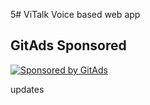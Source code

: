 5# ViTalk
Voice based web app

<!-- GitAds-Verify: 6WA7I37JWL3NLXLPH697Y5P4W1UUX6J6 -->

## GitAds Sponsored
[![Sponsored by GitAds](https://gitads.dev/v1/ad-serve?source=arison99/vitalk@github)](https://gitads.dev/v1/ad-track?source=arison99/vitalk@github)

updates